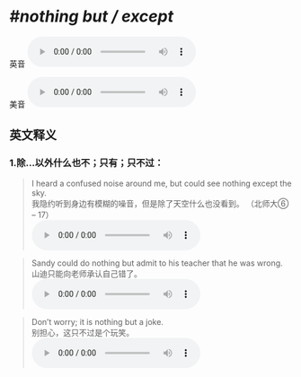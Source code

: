 # ***\#nothing but / except*** 
英音
<audio src="./media/nothing but1_AAC.aac" controls="controls"></audio>

美音
<audio src="./media/nothing but2_AAC.aac" controls="controls"></audio>



  

英文释义
---
### 1.**除…以外什么也不；只有；只不过：**  

 > I heard a confused noise around me, but could see nothing except the sky.   
 > 我隐约听到身边有模糊的噪音，但是除了天空什么也没看到。  （北师大⑥ – 17）  
<audio src="./media/nothing-7.aac" controls="controls"></audio>

 > Sandy could do nothing but admit to his teacher that he was wrong.   
 > 山迪只能向老师承认自己错了。    
<audio src="./media/nothing-8.aac" controls="controls"></audio>

 > Don’t worry; it is nothing but a joke.   
 > 别担心，这只不过是个玩笑。    
<audio src="./media/nothing-9.aac" controls="controls"></audio>


